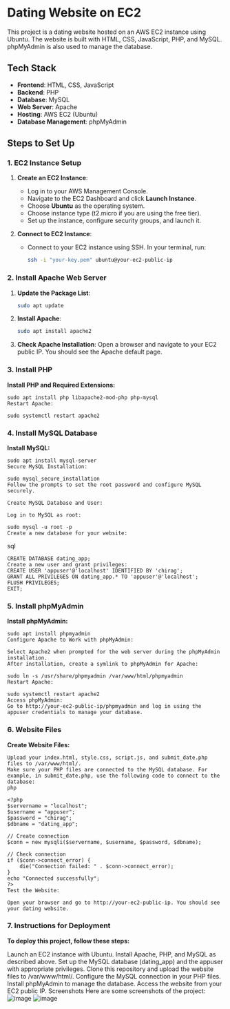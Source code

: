 # Dating Website on EC2

This project is a dating website hosted on an AWS EC2 instance using Ubuntu. The website is built with HTML, CSS, JavaScript, PHP, and MySQL. phpMyAdmin is also used to manage the database.

## Tech Stack

- **Frontend**: HTML, CSS, JavaScript
- **Backend**: PHP
- **Database**: MySQL
- **Web Server**: Apache
- **Hosting**: AWS EC2 (Ubuntu)
- **Database Management**: phpMyAdmin

## Steps to Set Up

### 1. EC2 Instance Setup

1. **Create an EC2 Instance**:
   - Log in to your AWS Management Console.
   - Navigate to the EC2 Dashboard and click **Launch Instance**.
   - Choose **Ubuntu** as the operating system.
   - Choose instance type (t2.micro if you are using the free tier).
   - Set up the instance, configure security groups, and launch it.
   
2. **Connect to EC2 Instance**:
   - Connect to your EC2 instance using SSH. In your terminal, run:
     ```bash
     ssh -i "your-key.pem" ubuntu@your-ec2-public-ip
     ```

### 2. Install Apache Web Server

1. **Update the Package List**:
   ```bash
   sudo apt update

2. **Install Apache**:
   ```bash
   sudo apt install apache2

3. **Check Apache Installation**:
   Open a browser and navigate to your EC2 public IP. You should see the Apache default page.

### 3. Install PHP

**Install PHP and Required Extensions:**
  
    sudo apt install php libapache2-mod-php php-mysql
    Restart Apache:
    
    sudo systemctl restart apache2

### 4. Install MySQL Database
**Install MySQL:**

    sudo apt install mysql-server
    Secure MySQL Installation:
    
    sudo mysql_secure_installation
    Follow the prompts to set the root password and configure MySQL securely.
    
    Create MySQL Database and User:
    
    Log in to MySQL as root:

    sudo mysql -u root -p
    Create a new database for your website:
   sql
   
    CREATE DATABASE dating_app;
    Create a new user and grant privileges:
    CREATE USER 'appuser'@'localhost' IDENTIFIED BY 'chirag';
    GRANT ALL PRIVILEGES ON dating_app.* TO 'appuser'@'localhost';
    FLUSH PRIVILEGES;
    EXIT;
### 5. Install phpMyAdmin
**Install phpMyAdmin:**

    sudo apt install phpmyadmin
    Configure Apache to Work with phpMyAdmin:
    
    Select Apache2 when prompted for the web server during the phpMyAdmin installation.
    After installation, create a symlink to phpMyAdmin for Apache:
  
    sudo ln -s /usr/share/phpmyadmin /var/www/html/phpmyadmin
    Restart Apache:
    
    sudo systemctl restart apache2
    Access phpMyAdmin:
    Go to http://your-ec2-public-ip/phpmyadmin and log in using the appuser credentials to manage your database.

### 6. Website Files
**Create Website Files:**

    Upload your index.html, style.css, script.js, and submit_date.php files to /var/www/html/.
    Make sure your PHP files are connected to the MySQL database. For example, in submit_date.php, use the following code to connect to the database:
    php
    
    <?php
    $servername = "localhost";
    $username = "appuser";
    $password = "chirag";
    $dbname = "dating_app";
    
    // Create connection
    $conn = new mysqli($servername, $username, $password, $dbname);
    
    // Check connection
    if ($conn->connect_error) {
        die("Connection failed: " . $conn->connect_error);
    }
    echo "Connected successfully";
    ?>
    Test the Website:
    
    Open your browser and go to http://your-ec2-public-ip. You should see your dating website.


### 7. Instructions for Deployment
**To deploy this project, follow these steps:**

Launch an EC2 instance with Ubuntu.
Install Apache, PHP, and MySQL as described above.
Set up the MySQL database (dating_app) and the appuser with appropriate privileges.
Clone this repository and upload the website files to /var/www/html/.
Configure the MySQL connection in your PHP files.
Install phpMyAdmin to manage the database.
Access the website from your EC2 public IP.
Screenshots
Here are some screenshots of the project:
![image](https://github.com/user-attachments/assets/1975c591-11a2-4d19-9f93-8b7d05939858)
![image](https://github.com/user-attachments/assets/fc702945-535b-4809-a3e8-24c37afb5acc)


